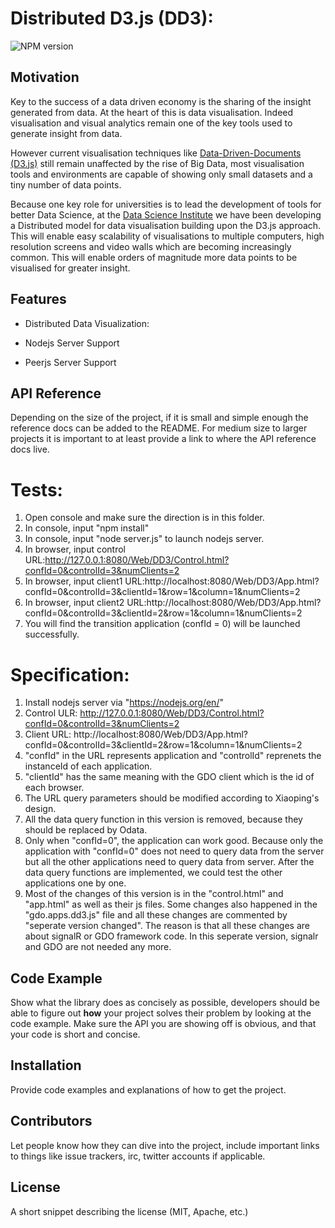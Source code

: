 # Distributed D3.js (DD3):
![NPM version](https://badge.fury.io/js/socket.io.svg)

## Motivation
Key to the success of a data driven economy is the sharing of the insight generated from data. At the heart of this is data visualisation. Indeed visualisation and visual analytics remain one of the key tools used to generate insight from data.

However current visualisation techniques like [Data-Driven-Documents (D3.js)](https://d3js.org/) still remain unaffected by the rise of Big Data, most visualisation tools and environments are capable of showing only small datasets and a tiny number of data points. 

Because one key role for universities is to lead the development of tools for better Data Science, at the [Data Science Institute](https://www.imperial.ac.uk/data-science/) we have been developing a Distributed model for data visualisation building upon the D3.js approach. This will enable easy scalability of visualisations to multiple computers, high resolution screens and video walls which are becoming increasingly common. This will enable orders of magnitude more data points to be visualised for greater insight.


## Features
- Distributed Data Visualization:

- Nodejs Server Support

- Peerjs Server Support


## API Reference

Depending on the size of the project, if it is small and simple enough the reference docs can be added to the README. For medium size to larger projects it is important to at least provide a link to where the API reference docs live.




# Tests:
1. Open console and make sure the direction is in this folder.
2. In console, input "npm install"
3. In console, input "node server.js" to launch nodejs server.
4. In browser, input control URL:http://127.0.0.1:8080/Web/DD3/Control.html?confId=0&controlId=3&numClients=2
5. In browser, input client1 URL:http://localhost:8080/Web/DD3/App.html?confId=0&controlId=3&clientId=1&row=1&column=1&numClients=2
6. In browser, input client2 URL:http://localhost:8080/Web/DD3/App.html?confId=0&controlId=3&clientId=2&row=1&column=1&numClients=2
7. You will find the transition application (confId = 0) will be launched successfully.


# Specification:
1. Install nodejs server via "https://nodejs.org/en/"
2. Control ULR: http://127.0.0.1:8080/Web/DD3/Control.html?confId=0&controlId=3&numClients=2
3. Client URL: http://localhost:8080/Web/DD3/App.html?confId=0&controlId=3&clientId=2&row=1&column=1&numClients=2
4. "confId" in the URL represents application and "controlId" reprenets the instanceId of each application.
5. "clientId" has the same meaning with the GDO client which is the id of each browser.
6. The URL query parameters should be modified according to Xiaoping's design.
7. All the data query function in this version is removed, because they should be replaced by Odata.
8. Only when "confId=0", the application can work good. Because only the application with "confId=0" does not need to query data from the server but all the other applications need to query data from server. After the data query functions are implemented, we could test the other applications one by one.
9. Most of the changes of this version is in the "control.html" and "app.html" as well as their js files. Some changes also happened in the "gdo.apps.dd3.js" file and all these changes are commented by "seperate version changed". The reason is that all these changes are about signalR or GDO framework code. In this seperate version, signalr and GDO are not needed any more.


## Code Example

Show what the library does as concisely as possible, developers should be able to figure out **how** your project solves their problem by looking at the code example. Make sure the API you are showing off is obvious, and that your code is short and concise.


## Installation

Provide code examples and explanations of how to get the project.




## Contributors

Let people know how they can dive into the project, include important links to things like issue trackers, irc, twitter accounts if applicable.

## License

A short snippet describing the license (MIT, Apache, etc.)
